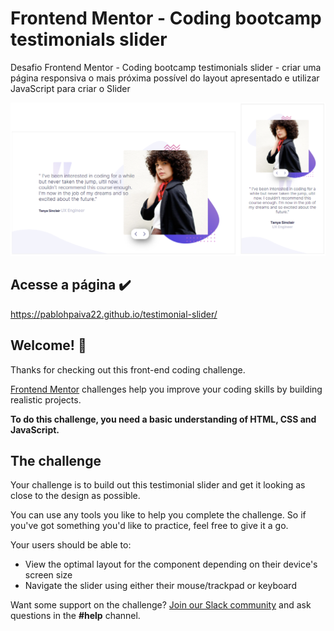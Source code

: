 # Frontend Mentor - Coding bootcamp testimonials slider

Desafio Frontend Mentor  - Coding bootcamp testimonials slider - criar uma página responsiva o mais próxima possível do layout apresentado e utilizar JavaScript para criar o Slider

<img src="images/print.PNG"> </img>

## Acesse a página ✔️

https://pablohpaiva22.github.io/testimonial-slider/

## Welcome! 👋

Thanks for checking out this front-end coding challenge.

[Frontend Mentor](https://www.frontendmentor.io) challenges help you improve your coding skills by building realistic projects.

**To do this challenge, you need a basic understanding of HTML, CSS and JavaScript.**

## The challenge

Your challenge is to build out this testimonial slider and get it looking as close to the design as possible.

You can use any tools you like to help you complete the challenge. So if you've got something you'd like to practice, feel free to give it a go.

Your users should be able to: 

- View the optimal layout for the component depending on their device's screen size
- Navigate the slider using either their mouse/trackpad or keyboard

Want some support on the challenge? [Join our Slack community](https://www.frontendmentor.io/slack) and ask questions in the **#help** channel.
